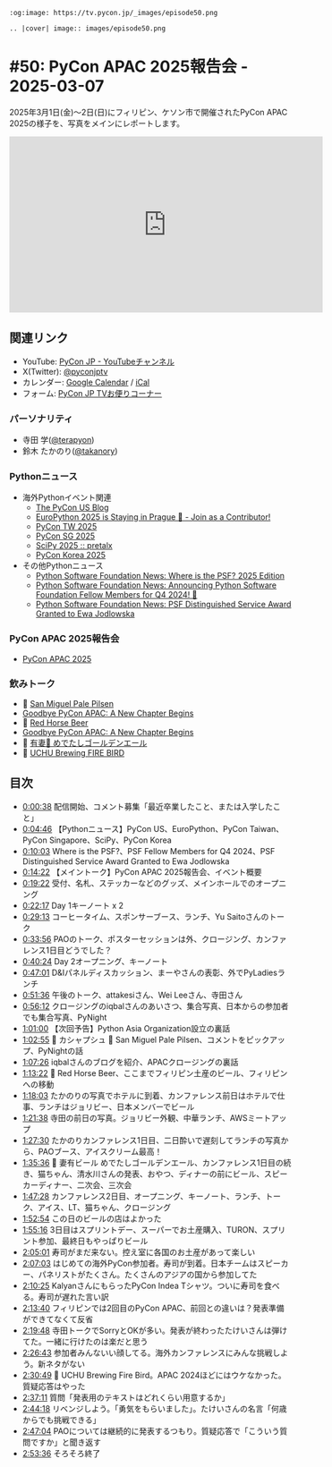 ```{eval-rst}
:og:image: https://tv.pycon.jp/_images/episode50.png

.. |cover| image:: images/episode50.png
```
# #50: PyCon APAC 2025報告会 - 2025-03-07

2025年3月1日(金)〜2日(日)にフィリピン、ケソン市で開催されたPyCon APAC 2025の様子を、写真をメインにレポートします。

<iframe width="560" height="315" src="https://www.youtube.com/embed/UhAe8lNiMXA?si=N6T1z1KrCzY6BCdm" title="YouTube video player" frameborder="0" allow="accelerometer; autoplay; clipboard-write; encrypted-media; gyroscope; picture-in-picture; web-share" referrerpolicy="strict-origin-when-cross-origin" allowfullscreen></iframe>

## 関連リンク

* YouTube: [PyCon JP - YouTubeチャンネル](https://www.youtube.com/user/PyConJP)
* X(Twitter): [@pyconjptv](https://twitter.com/pyconjptv)
* カレンダー: [Google Calendar](https://calendar.google.com/calendar/embed?src=tv%40pycon.jp&ctz=Asia%2FTokyo&mode=AGENDA) / [iCal](https://calendar.google.com/calendar/ical/tv%40pycon.jp/public/basic.ics)
* フォーム: [PyCon JP TVお便りコーナー](https://docs.google.com/forms/d/e/1FAIpQLSfvL4cKteAaG_czTXjofR83owyjXekG9GNDGC6-jRZCb_2HRw/viewform)

### パーソナリティ

* 寺田 学([@terapyon](https://twitter.com))
* 鈴木 たかのり([@takanory](https://twitter.com/takanory))

### Pythonニュース

* 海外Pythonイベント関連
  * [The PyCon US Blog](https://pycon.blogspot.com/)
  * [EuroPython 2025 is Staying in Prague 🎉 - Join as a Contributor!](https://blog.europython.eu/europython-2025-is-staying-in-prague-and-were-searching-for-contributors/)
  * [PyCon TW 2025](https://tw.pycon.org/2025/en-us)
  * [PyCon SG 2025](https://pycon.sg/)
  * [SciPy 2025 :: pretalx](https://cfp.scipy.org/scipy2025/cfp)
  * [PyCon Korea 2025](https://2025.pycon.kr/)
* その他Pythonニュース
  * [Python Software Foundation News: Where is the PSF? 2025 Edition](https://pyfound.blogspot.com/2025/02/where-is-psf-2025-edition.html)
  * [Python Software Foundation News: Announcing Python Software Foundation Fellow Members for Q4 2024! 🎉](https://pyfound.blogspot.com/2025/03/announcing-python-software-foundation.html)
  * [Python Software Foundation News: PSF Distinguished Service Award Granted to Ewa Jodlowska](https://pyfound.blogspot.com/2025/03/psf-dsa-ewa-jodlowska.html)

### PyCon APAC 2025報告会

* [PyCon APAC 2025](https://pycon-apac.python.ph/)

### 飲みトーク

* 🍺 [San Miguel Pale Pilsen](https://www.sanmiguelbrewery.com/index.php/san-miguel-pale-pilsen/)
* [Goodbye PyCon APAC: A New Chapter Begins](https://iqbalabdullah.net/posts/2025/03/the-final-pycon-apac/)
* 🍺 [Red Horse Beer](https://www.sanmiguelbrewery.com/index.php/red-horse-beer/)
* [Goodbye PyCon APAC: A New Chapter Begins](https://iqbalabdullah.net/posts/2025/03/the-final-pycon-apac/)
* 🍺 [有妻🍺 めでたしゴールデンエール](https://tsumaribrewing.com/item-detail/1507044)
* 🍺 [UCHU Brewing FIRE BIRD](https://uchubrew.shop-pro.jp/?pid=181060978)

## 目次

* [0:00:38](https://www.youtube.com/watch?v=UhAe8lNiMXA&t=38s) 配信開始、コメント募集「最近卒業したこと、または入学したこと」
* [0:04:46](https://www.youtube.com/watch?v=UhAe8lNiMXA&t=286s) 【Pythonニュース】PyCon US、EuroPython、PyCon Taiwan、PyCon Singapore、SciPy、PyCon Korea
* [0:10:03](https://www.youtube.com/watch?v=UhAe8lNiMXA&t=603s) Where is the PSF?、PSF Fellow Members for Q4 2024、PSF Distinguished Service Award Granted to Ewa Jodlowska
* [0:14:22](https://www.youtube.com/watch?v=UhAe8lNiMXA&t=862s) 【メイントーク】PyCon APAC 2025報告会、イベント概要
* [0:19:22](https://www.youtube.com/watch?v=UhAe8lNiMXA&t=1162s) 受付、名札、ステッカーなどのグッズ、メインホールでのオープニング
* [0:22:17](https://www.youtube.com/watch?v=UhAe8lNiMXA&t=1337s) Day 1キーノート x 2
* [0:29:13](https://www.youtube.com/watch?v=UhAe8lNiMXA&t=1753s) コーヒータイム、スポンサーブース、ランチ、Yu Saitoさんのトーク
* [0:33:56](https://www.youtube.com/watch?v=UhAe8lNiMXA&t=2036s) PAOのトーク、ポスターセッションは外、クロージング、カンファレンス1日目どうでした？
* [0:40:24](https://www.youtube.com/watch?v=UhAe8lNiMXA&t=2424s) Day 2オープニング、キーノート
* [0:47:01](https://www.youtube.com/watch?v=UhAe8lNiMXA&t=2821s) D&Iパネルディスカッション、まーやさんの表彰、外でPyLadiesランチ
* [0:51:36](https://www.youtube.com/watch?v=UhAe8lNiMXA&t=3096s) 午後のトーク、attakesiさん、Wei Leeさん、寺田さん
* [0:56:12](https://www.youtube.com/watch?v=UhAe8lNiMXA&t=3372s) クロージングのiqbalさんのあいさつ、集合写真、日本からの参加者でも集合写真、PyNight
* [1:01:00](https://www.youtube.com/watch?v=UhAe8lNiMXA&t=3660s) 【次回予告】Python Asia Organization設立の裏話
* [1:02:55](https://www.youtube.com/watch?v=UhAe8lNiMXA&t=3775s) 🍻 カシャプシュ 🍺 San Miguel Pale Pilsen、コメントをピックアップ、PyNightの話
* [1:07:26](https://www.youtube.com/watch?v=UhAe8lNiMXA&t=4046s) iqbalさんのブログを紹介、APACクロージングの裏話
* [1:13:22](https://www.youtube.com/watch?v=UhAe8lNiMXA&t=4402s) 🍺 Red Horse Beer、ここまでフィリピン土産のビール、フィリピンへの移動
* [1:18:03](https://www.youtube.com/watch?v=UhAe8lNiMXA&t=4683s) たかのりの写真でホテルに到着、カンファレンス前日はホテルで仕事、ランチはジョリビー、日本メンバーでビール
* [1:21:38](https://www.youtube.com/watch?v=UhAe8lNiMXA&t=4898s) 寺田の前日の写真。ジョリビー外観、中華ランチ、AWSミートアップ
* [1:27:30](https://www.youtube.com/watch?v=UhAe8lNiMXA&t=5250s) たかのりカンファレンス1日目、二日酔いで遅刻してランチの写真から、PAOブース、アイスクリーム最高！
* [1:35:36](https://www.youtube.com/watch?v=UhAe8lNiMXA&t=5736s) 🍺 妻有ビール めでたしゴールデンエール、カンファレンス1日目の続き、猫ちゃん、清水川さんの発表、おやつ、ディナーの前にビール、スピーカーディナー、二次会、三次会
* [1:47:28](https://www.youtube.com/watch?v=UhAe8lNiMXA&t=6448s) カンファレンス2日目、オープニング、キーノート、ランチ、トーク、アイス、LT、猫ちゃん、クロージング
* [1:52:54](https://www.youtube.com/watch?v=UhAe8lNiMXA&t=6774s) この日のビールの店はよかった
* [1:55:16](https://www.youtube.com/watch?v=UhAe8lNiMXA&t=6916s) 3日目はスプリントデー、スーパーでお土産購入、TURON、スプリント参加、最終日もやっぱりビール
* [2:05:01](https://www.youtube.com/watch?v=UhAe8lNiMXA&t=7501s) 寿司がまだ来ない。控え室に各国のお土産があって楽しい
* [2:07:03](https://www.youtube.com/watch?v=UhAe8lNiMXA&t=7623s) はじめての海外PyCon参加者。寿司が到着。日本チームはスピーカー、パネリストがたくさん。たくさんのアジアの国から参加してた
* [2:10:25](https://www.youtube.com/watch?v=UhAe8lNiMXA&t=7825s) KalyanさんにもらったPyCon Indea Tシャツ。ついに寿司を食べる。寿司が遅れた言い訳
* [2:13:40](https://www.youtube.com/watch?v=UhAe8lNiMXA&t=8020s) フィリピンでは2回目のPyCon APAC、前回との違いは？発表準備ができてなくて反省
* [2:19:48](https://www.youtube.com/watch?v=UhAe8lNiMXA&t=8388s) 寺田トークでSorryとOKが多い。発表が終わったたけいさんは弾けてた。一緒に行けたのは楽だと思う
* [2:26:43](https://www.youtube.com/watch?v=UhAe8lNiMXA&t=8803s) 参加者みんないい顔してる。海外カンファレンスにみんな挑戦しよう。新ネタがない
* [2:30:49](https://www.youtube.com/watch?v=UhAe8lNiMXA&t=9049s) 🍺 UCHU Brewing Fire Bird。APAC 2024ほどにはウケなかった。質疑応答はやった
* [2:37:11](https://www.youtube.com/watch?v=UhAe8lNiMXA&t=9431s) 質問「発表用のテキストはどれくらい用意するか」
* [2:44:18](https://www.youtube.com/watch?v=UhAe8lNiMXA&t=9858s) リベンジしよう。「勇気をもらいました」。たけいさんの名言「何歳からでも挑戦できる」
* [2:47:04](https://www.youtube.com/watch?v=UhAe8lNiMXA&t=10024s) PAOについては継続的に発表するつもり。質疑応答で「こういう質問ですか」と聞き返す
* [2:53:36](https://www.youtube.com/watch?v=UhAe8lNiMXA&t=10416s) そろそろ終了

